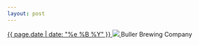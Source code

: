 ```yaml
---
layout: post
---
```


<p>
  <a href="/76">
    <time>{{ page.date | date: "%e %B %Y" }}</time>
    <img src="{{ site.assets_url }}/76.jpg">
  </a>
  Buller Brewing Company
</p>
